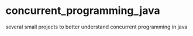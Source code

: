 # concurrent_programming_java

several small projects to better understand concurrent programming in java

